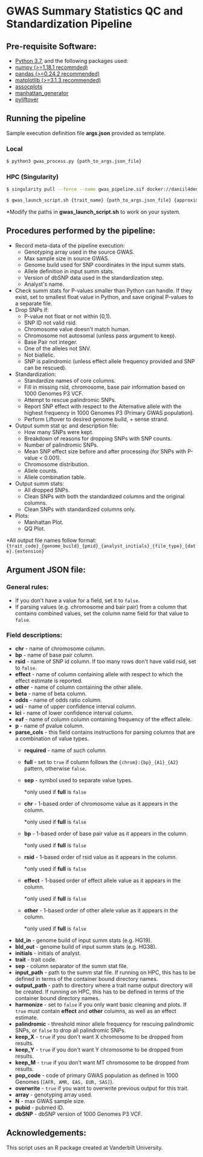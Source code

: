 # GWAS Summary Statistics QC and Standardization Pipeline
  
## Pre-requisite Software:
* [Python 3.7](https://www.python.org/), and the following packages used:
* [numpy (*>*=1.18.1 recommded)](https://numpy.org/)
* [pandas (*>*=0.24.2 recommended)](http://pandas.pydata.org/)
* [matplotlib (*>*=3.1.3 recommended)](https://matplotlib.org/)
* [assocplots](https://github.com/khramts/assocplots)
* [manhattan_generator](https://github.com/pgxcentre/manhattan_generator)
* [pyliftover](https://pypi.org/project/pyliftover/)

## Running the pipeline
Sample execution definition file **args.json** provided as template.

### Local
```bash
$ python3 gwas_process.py {path_to_args.json_file}
```

### HPC (Singularity)
```bash
$ singularity pull --force --name gwas_pipeline.sif docker://daniil4dennislab/gwas_pipeline:latest
```
```bash
$ gwas_launch_script.sh {trait_name} {path_to_args.json_file} {approximate_size_of_summ_stat_file_in_Gb}
```
*Modify the paths in **gwas_launch_script.sh** to work on your system.

## Procedures performed by the pipeline:
* Record meta-data of the pipeline execution:
  * Genotyping array used in the source GWAS.
  * Max sample size in source GWAS.
  * Genome build used for SNP coordinates in the input summ stats.
  * Allele definition in input summ stats.
  * Version of dbSNP data used in the standardization step.
  * Analyst's name.
* Check summ stats for P-values smaller than Python can handle. If they exist, set to smallest float value in Python, and save original P-values to a separate file.
* Drop SNPs if:
  * P-value not float or not within (0,1).
  * SNP ID not valid rsid.
  * Chromosome value doesn't match human.
  * Chromosome not autosomal (unless pass argument to keep).
  * Base Pair not integer.
  * One of the alleles not SNV.
  * Not biallelic.
  * SNP is palindromic (unless effect allele frequency provided and SNP can be rescued).
* Standardization:
  * Standardize names of core columns.
  * Fill in missing rsid, chromosome, base pair information based on 1000 Genomes P3 VCF.
  * Attempt to rescue palindromic SNPs.
  * Report SNP effect with respect to the Alternative allele with the highest frequency in 1000 Genomes P3 (Primary GWAS population).
  * Perform Liftover to desired genome build, + sense strand.
* Output summ stat qc and description file:
  * How many SNPs were kept.
  * Breakdown of reasons for dropping SNPs with SNP counts.
  * Number of palindromic SNPs.
  * Mean SNP effect size before and after processing (for SNPs with P-value < 0.001).
  * Chromosome distribution.
  * Allele counts.
  * Allele combination table.
* Output summ stats: 
  * All dropped SNPs.
  * Clean SNPs with both the standardized columns and the original columns.
  * Clean SNPs with standardized columns only.
* Plots:
  * Manhattan Plot.
  * QQ Plot.

*All output file names follow format: ```{trait_code}_{genome_build}_{pmid}_{analyst_initials}_{file_type}_{date}.{extension}```

## Argument JSON file:
### General rules:
* If you don't have a value for a field, set it to ```false```.
* If parsing values (e.g. chromosome and bair pair) from a column that contains combined values, set the column name field for that value to ```false```.

### Field descriptions:
* **chr** - name of chromosome column.
* **bp** - name of base pair column.
* **rsid** - name of SNP id column. If too many rows don't have valid rsid, set to ```false```.
* **effect** - name of column containing allele with respect to which the effect estimate is reported.
* **other** - name of column containing the other allele.
* **beta** - name of beta column.
* **odds** - name of odds ratio column.
* **uci** - name of upper confidence interval column.
* **lci** - name of lower confidence interval column.
* **eaf** - name of column column containing frequency of the effect allele.
* **p** - name of pvalue column.
* **parse_cols** - this field contains instructions for parsing columns that are a combination of value types.
  * **required** -  name of such column.
  * **full** - set to ```true``` if column follows the ```{chrom}:{bp}_{A1}_{A2}``` pattern, otherwise ```false```.
  * **sep** - symbol used to separate value types.
    
    *only used if **full** is ```false```
  * **chr** - 1-based order of chromosome value as it appears in the column.
    
    *only used if **full** is ```false```
  * **bp** - 1-based order of base pair value as it appears in the column.
    
    *only used if **full** is ```false```
  * **rsid** - 1-based order of rsid value as it appears in the column.
    
    *only used if **full** is ```false```
  * **effect** - 1-based order of effect allele value as it appears in the column.
    
    *only used if **full** is ```false```
  * **other** - 1-based order of other allele value as it appears in the column.
    
    *only used if **full** is ```false```
* **bld_in** - genome build of input summ stats (e.g. HG19).
* **bld_out** - genome build of input summ stats (e.g. HG38).
* **initials** - initials of analyst.
* **trait** - trait code.
* **sep** - column separator of the summ stat file.
* **input_path** - path to the summ stat file. If running on HPC, this has to be defined in terms of the container bound directory names.
* **output_path** - path to directory where a trait name output directory will be created. If running on HPC, this has to be defined in terms of the container bound directory names.
* **harmonize** - set to ```false``` if you only want basic cleaning and plots. If ```true``` must contain **effect** and **other** columns, as well as an effect estimate.
* **palindromic** - threshold minor allele frequency for rescuing palindromic SNPs, or ```false``` to drop all palindromic SNPs.
* **keep_X** - ```true``` if you don't want X chromosome to be dropped from results.
* **keep_Y** - ```true``` if you don't want Y chromosome to be dropped from results.
* **keep_M** - ```true``` if you don't want MT chromosome to be dropped from results.
* **pop_code** - code of primary GWAS population as defined in 1000 Genomes (```[AFR, AMR, EAS, EUR, SAS]```).
* **overwrite** - ```true``` if you want to overwrite previous output for this trait.
* **array** - genotyping array used.
* **N** - max GWAS sample size.
* **pubid** - pubmed ID.
* **dbSNP** - dbSNP version of 1000 Genomes P3 VCF.

## Acknowledgements:
This script uses an R package created at Vanderbilt University. 
